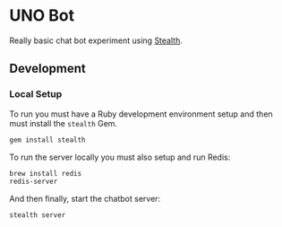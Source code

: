 # UNO Bot

Really basic chat bot experiment using [Stealth](https://github.com/hellostealth/stealth).

## Development

### Local Setup

To run you must have a Ruby development environment setup and then must install the `stealth` Gem.

```bash
gem install stealth
```

To run the server locally you must also setup and run Redis:

```bash
brew install redis
redis-server
```

And then finally, start the chatbot server:

```bash
stealth server
```
